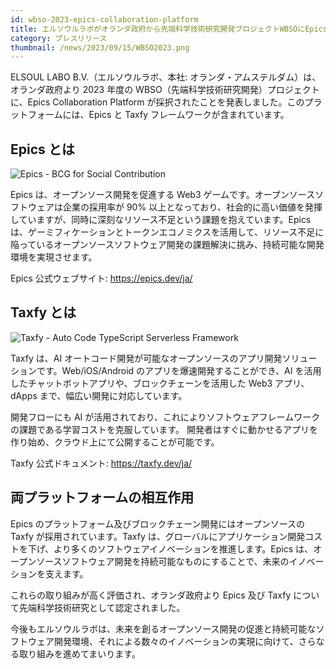 ```yaml
---
id: wbso-2023-epics-collaboration-platform
title: エルソウルラボがオランダ政府から先端科学技術研究開発プロジェクトWBSOにEpicsとTaxfyで採択
category: プレスリリース
thumbnail: /news/2023/09/15/WBSO2023.png
---
```


ELSOUL LABO B.V.（エルソウルラボ、本社: オランダ・アムステルダム）は、オランダ政府より 2023 年度の WBSO（先端科学技術研究開発）プロジェクトに、Epics Collaboration Platform が採択されたことを発表しました。このプラットフォームには、Epics と Taxfy フレームワークが含まれています。

## Epics とは

![Epics - BCG for Social Contribution](/news/2023/09/15/EpicsJA.jpg)

Epics は、オープンソース開発を促進する Web3 ゲームです。オープンソースソフトウェアは企業の採用率が 90% 以上となっており、社会的に高い価値を発揮していますが、同時に深刻なリソース不足という課題を抱えています。Epics は、ゲーミフィケーションとトークンエコノミクスを活用して、リソース不足に陥っているオープンソースソフトウェア開発の課題解決に挑み、持続可能な開発環境を実現させます。

Epics 公式ウェブサイト: https://epics.dev/ja/

## Taxfy とは

![Taxfy - Auto Code TypeScript Serverless Framework](/news/2023/09/15/TaxfyJA.png)

Taxfy は、AI オートコード開発が可能なオープンソースのアプリ開発ソリューションです。Web/iOS/Android のアプリを爆速開発することができ、AI を活用したチャットボットアプリや、ブロックチェーンを活用した Web3 アプリ、dApps まで、幅広い開発に対応しています。

開発フローにも AI が活用されており、これによりソフトウェアフレームワークの課題である学習コストを克服しています。
開発者はすぐに動かせるアプリを作り始め、クラウド上にて公開することが可能です。

Taxfy 公式ドキュメント: https://taxfy.dev/ja/

## 両プラットフォームの相互作用

Epics のプラットフォーム及びブロックチェーン開発にはオープンソースの Taxfy が採用されています。Taxfy は、グローバルにアプリケーション開発コストを下げ、より多くのソフトウェアイノベーションを推進します。Epics は、オープンソースソフトウェア開発を持続可能なものにすることで、未来のイノベーションを支えます。

これらの取り組みが高く評価され、オランダ政府より Epics 及び Taxfy について先端科学技術研究として認定されました。

今後もエルソウルラボは、未来を創るオープンソース開発の促進と持続可能なソフトウェア開発環境、それによる数々のイノベーションの実現に向けて、さらなる取り組みを進めてまいります。
